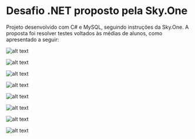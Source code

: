 # Desafio .NET proposto pela Sky.One

Projeto desenvolvido com C# e MySQL, seguindo instruções da Sky.One.
A proposta foi resolver testes voltados às médias de alunos, como apresentado a seguir:

![alt text](https://i.imgur.com/CQzdCwt.png)

![alt text](https://i.imgur.com/4DeENvv.png)

![alt text](https://i.imgur.com/QOJ6E9K.png)

![alt text](https://i.imgur.com/ZBXkm2Y.png)

![alt text](https://i.imgur.com/BCRN1Xf.png)

![alt text](https://i.imgur.com/jqszvzH.png)

![alt text](https://i.imgur.com/psaVJhT.png)

![alt text](https://i.imgur.com/d1QQiPL.png)
